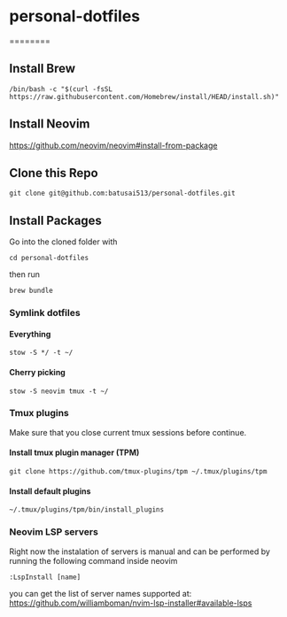 # personal-dotfiles
========

## Install Brew

```
/bin/bash -c "$(curl -fsSL https://raw.githubusercontent.com/Homebrew/install/HEAD/install.sh)"
```

## Install Neovim
https://github.com/neovim/neovim#install-from-package


## Clone this Repo

```
git clone git@github.com:batusai513/personal-dotfiles.git
```

## Install Packages
Go into the cloned folder with

```
cd personal-dotfiles
```

then run

 
```
brew bundle
```

### Symlink dotfiles

#### Everything
```
stow -S */ -t ~/
```

#### Cherry picking
```
stow -S neovim tmux -t ~/
```

### Tmux plugins

Make sure that you close current tmux sessions before continue.

#### Install tmux plugin manager (TPM)
```
git clone https://github.com/tmux-plugins/tpm ~/.tmux/plugins/tpm
```

#### Install default plugins
```
~/.tmux/plugins/tpm/bin/install_plugins
```

### Neovim LSP servers
Right now the instalation of servers is manual and can be performed by running the following command inside neovim
```
:LspInstall [name]
```

you can get the list of server names supported at:
https://github.com/williamboman/nvim-lsp-installer#available-lsps

